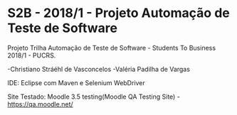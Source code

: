﻿# S2B - 2018/1 - Projeto Automação de Teste de Software

Projeto Trilha Automação de Teste de Software - Students To Business 2018/1 - PUCRS.


-Christiano Stráéhl de Vasconcelos
-Valéria Padilha de Vargas


IDE: Eclipse com Maven e Selenium WebDriver

Site Testado: Moodle 3.5 testing(Moodle QA Testing Site) - https://qa.moodle.net/
